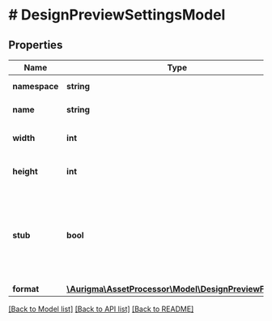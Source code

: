 # # DesignPreviewSettingsModel

## Properties

Name | Type | Description | Notes
------------ | ------------- | ------------- | -------------
**namespace** | **string** | Preview namespace | [optional]
**name** | **string** | Preview name | [optional]
**width** | **int** | Preview image width | [optional]
**height** | **int** | Preview image heigth | [optional]
**stub** | **bool** | Preview stub contnent switcher  Indicates whether to show stub content in preview | [optional]
**format** | [**\Aurigma\AssetProcessor\Model\DesignPreviewFormat**](DesignPreviewFormat.md) |  | [optional]

[[Back to Model list]](../../README.md#models) [[Back to API list]](../../README.md#endpoints) [[Back to README]](../../README.md)
